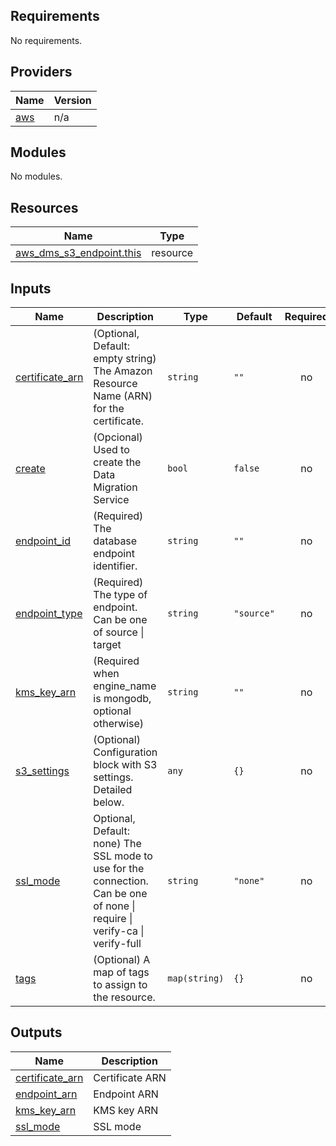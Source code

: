 <!-- BEGIN_TF_DOCS -->
## Requirements

No requirements.

## Providers

| Name | Version |
|------|---------|
| <a name="provider_aws"></a> [aws](#provider\_aws) | n/a |

## Modules

No modules.

## Resources

| Name | Type |
|------|------|
| [aws_dms_s3_endpoint.this](https://registry.terraform.io/providers/hashicorp/aws/latest/docs/resources/dms_s3_endpoint) | resource |

## Inputs

| Name | Description | Type | Default | Required |
|------|-------------|------|---------|:--------:|
| <a name="input_certificate_arn"></a> [certificate\_arn](#input\_certificate\_arn) | (Optional, Default: empty string) The Amazon Resource Name (ARN) for the certificate. | `string` | `""` | no |
| <a name="input_create"></a> [create](#input\_create) | (Opcional) Used to create the Data Migration Service | `bool` | `false` | no |
| <a name="input_endpoint_id"></a> [endpoint\_id](#input\_endpoint\_id) | (Required) The database endpoint identifier. | `string` | `""` | no |
| <a name="input_endpoint_type"></a> [endpoint\_type](#input\_endpoint\_type) | (Required) The type of endpoint. Can be one of source \| target | `string` | `"source"` | no |
| <a name="input_kms_key_arn"></a> [kms\_key\_arn](#input\_kms\_key\_arn) | (Required when engine\_name is mongodb, optional otherwise) | `string` | `""` | no |
| <a name="input_s3_settings"></a> [s3\_settings](#input\_s3\_settings) | (Optional) Configuration block with S3 settings. Detailed below. | `any` | `{}` | no |
| <a name="input_ssl_mode"></a> [ssl\_mode](#input\_ssl\_mode) | Optional, Default: none) The SSL mode to use for the connection. Can be one of none \| require \| verify-ca \| verify-full | `string` | `"none"` | no |
| <a name="input_tags"></a> [tags](#input\_tags) | (Optional) A map of tags to assign to the resource. | `map(string)` | `{}` | no |

## Outputs

| Name | Description |
|------|-------------|
| <a name="output_certificate_arn"></a> [certificate\_arn](#output\_certificate\_arn) | Certificate ARN |
| <a name="output_endpoint_arn"></a> [endpoint\_arn](#output\_endpoint\_arn) | Endpoint ARN |
| <a name="output_kms_key_arn"></a> [kms\_key\_arn](#output\_kms\_key\_arn) | KMS key ARN |
| <a name="output_ssl_mode"></a> [ssl\_mode](#output\_ssl\_mode) | SSL mode |
<!-- END_TF_DOCS -->